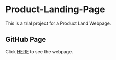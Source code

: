 # Product-Landing-Page

This is a trial project for a Product Land Webpage.

## GitHub Page

Click [HERE](https://armanpartovi.github.io/Product-Landing-Page/) to see the webpage.
